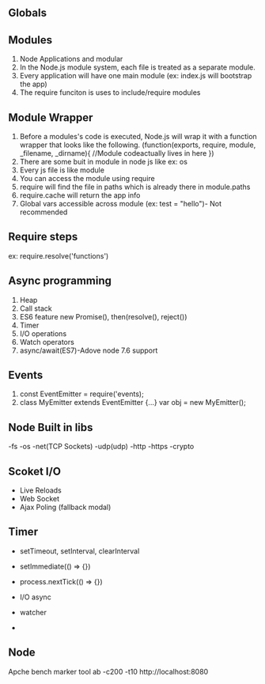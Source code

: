Globals
-------------

Modules
-------------
1. Node Applications and modular
2. In the Node.js module system, each file is treated as a separate module.
3. Every application will have one main module (ex: index.js will bootstrap the app)
4. The require funciton is uses to include/require modules

Module Wrapper
-------------------
1. Before a modules's code is executed, Node.js will wrap it with a function wrapper that looks like the following.
(function(exports, require, module, _filename, _dirname){
  //Module codeactually lives in here
})
2. There are some buit in module in node js like ex: os
3. Every js file is like module
4. You can access the module using require
5. require will find the file in paths which is already there in module.paths
6. require.cache will return the app info
7. Global vars accessible across module (ex: test = "hello")- Not recommended

Require steps
-----------------
ex: require.resolve('functions')

Async programming
-------------------
1. Heap
2. Call stack
3. ES6 feature new Promise(), then(resolve(), reject())
4. Timer
5. I/O operations
6. Watch operators
7. async/await(ES7)-Adove node 7.6 support

Events
--------
1. const EventEmitter = require('events);
2. class MyEmitter extends EventEmitter {...}
 var obj = new MyEmitter();

Node Built in libs
-------------------
-fs
-os
-net(TCP Sockets)
-udp(udp)
-http
-https
-crypto

Scoket I/O
-------------
- Live Reloads
- Web Socket
- Ajax Poling (fallback modal)

Timer
----------
- setTimeout, setInterval, clearInterval

- setImmediate(() => {})
- process.nextTick(() => {})
- I/O async
- watcher
- 

Node
------
Apche bench marker tool
ab -c200 -t10 http://localhost:8080

